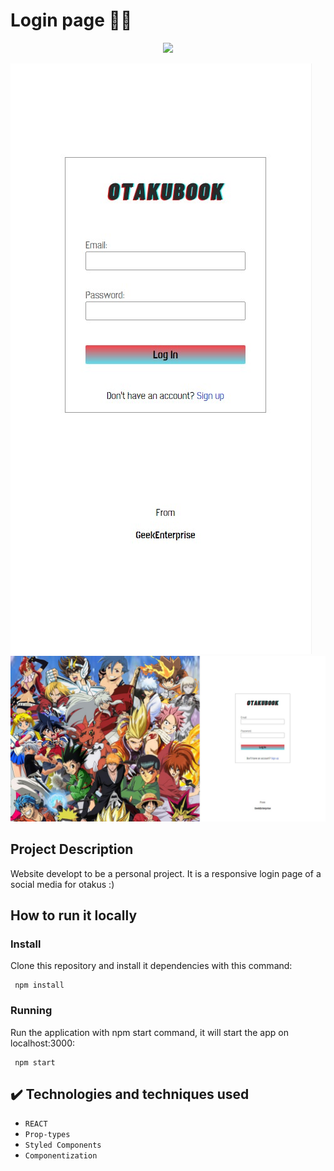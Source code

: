 # Login page 👍🏻

<p align="center">
<img src="https://img.shields.io/badge/STATUS-COMPLETED-success"/>
</p>

![Site screenshot mobile](./readme-img/print-mobile.jpg)
![Site screenshot desktop](./readme-img/print-desktop.jpg)

## Project Description

Website developt to be a personal project. It is a responsive login page of a social media for otakus :)

## How to run it locally

### Install

Clone this repository and install it dependencies with this command:

```
 npm install
```

### Running

Run the application with npm start command, it will start the app on localhost:3000:

```
 npm start
```

## ✔️ Technologies and techniques used

- `REACT`
- `Prop-types`
- `Styled Components`
- `Componentization`
